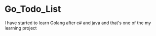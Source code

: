 # Go_Todo_List

I have started to learn  Golang after c# and java and that's one of the my learning project

